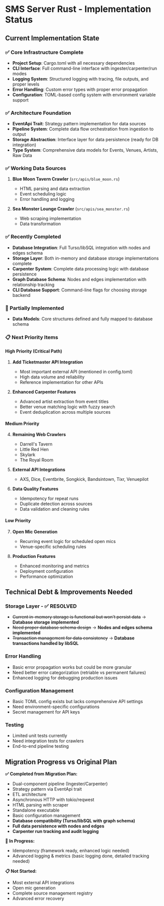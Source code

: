 # SMS Server Rust - Implementation Status

## Current Implementation State

### ✅ Core Infrastructure Complete
- **Project Setup**: Cargo.toml with all necessary dependencies
- **CLI Interface**: Full command-line interface with ingester/carpenter/run modes
- **Logging System**: Structured logging with tracing, file outputs, and proper levels
- **Error Handling**: Custom error types with proper error propagation
- **Configuration**: TOML-based config system with environment variable support

### ✅ Architecture Foundation
- **EventApi Trait**: Strategy pattern implementation for data sources
- **Pipeline System**: Complete data flow orchestration from ingestion to output
- **Storage Abstraction**: Interface layer for data persistence (ready for DB integration)
- **Type System**: Comprehensive data models for Events, Venues, Artists, Raw Data

### ✅ Working Data Sources
1. **Blue Moon Tavern Crawler** (`src/apis/blue_moon.rs`)
   - HTML parsing and data extraction
   - Event scheduling logic
   - Error handling and logging

2. **Sea Monster Lounge Crawler** (`src/apis/sea_monster.rs`)
   - Web scraping implementation
   - Data transformation

### ✅ Recently Completed
- **Database Integration**: Full Turso/libSQL integration with nodes and edges schema
- **Storage Layer**: Both in-memory and database storage implementations complete
- **Carpenter System**: Complete data processing logic with database persistence
- **Graph Database Schema**: Nodes and edges implementation with relationship tracking
- **CLI Database Support**: Command-line flags for choosing storage backend

### 📧 Partially Implemented
- **Data Models**: Core structures defined and fully mapped to database schema

### 📋 Next Priority Items

#### High Priority (Critical Path) 
1. **Add Ticketmaster API Integration**
   - Most important external API (mentioned in config.toml)
   - High data volume and reliability
   - Reference implementation for other APIs

2. **Enhanced Carpenter Features**
   - Advanced artist extraction from event titles
   - Better venue matching logic with fuzzy search
   - Event deduplication across multiple sources

#### Medium Priority
4. **Remaining Web Crawlers**
   - Darrell's Tavern
   - Little Red Hen  
   - Skylark
   - The Royal Room

5. **External API Integrations**
   - AXS, Dice, Eventbrite, Songkick, Bandsintown, Tixr, Venuepilot

6. **Data Quality Features**
   - Idempotency for repeat runs
   - Duplicate detection across sources
   - Data validation and cleaning rules

#### Low Priority
7. **Open Mic Generation**
   - Recurring event logic for scheduled open mics
   - Venue-specific scheduling rules

8. **Production Features**
   - Enhanced monitoring and metrics
   - Deployment configuration
   - Performance optimization

## Technical Debt & Improvements Needed

### Storage Layer - ✅ RESOLVED
- ~~Current in-memory storage is functional but won't persist data~~ → **Database storage implemented**
- ~~Need proper database schema design~~ → **Nodes and edges schema implemented**
- ~~Transaction management for data consistency~~ → **Database transactions handled by libSQL**

### Error Handling
- Basic error propagation works but could be more granular
- Need better error categorization (retriable vs permanent failures)
- Enhanced logging for debugging production issues

### Configuration Management  
- Basic TOML config exists but lacks comprehensive API settings
- Need environment-specific configurations
- Secret management for API keys

### Testing
- Limited unit tests currently
- Need integration tests for crawlers
- End-to-end pipeline testing

## Migration Progress vs Original Plan

**✅ Completed from Migration Plan:**
- Dual-component pipeline (Ingester/Carpenter) 
- Strategy pattern via EventApi trait
- ETL architecture
- Asynchronous HTTP with tokio/reqwest
- HTML parsing with scraper
- Standalone executable
- Basic configuration management
- **Database compatibility (Turso/libSQL with graph schema)**
- **Full data persistence with nodes and edges**
- **Carpenter run tracking and audit logging**

**🚧 In Progress:**
- Idempotency (framework ready, enhanced logic needed)
- Advanced logging & metrics (basic logging done, detailed tracking needed)

**📋 Not Started:**
- Most external API integrations
- Open mic generation
- Complete source management registry
- Advanced error recovery